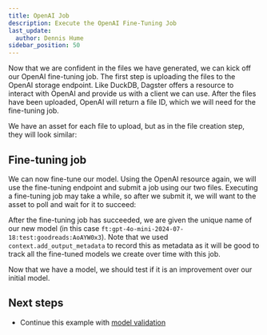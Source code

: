 ```yaml
---
title: OpenAI Job
description: Execute the OpenAI Fine-Tuning Job
last_update:
  author: Dennis Hume
sidebar_position: 50
---
```


Now that we are confident in the files we have generated, we can kick off our OpenAI fine-tuning job. The first step is uploading the files to the OpenAI storage endpoint. Like DuckDB, Dagster offers a resource to interact with OpenAI and provide us with a client we can use. After the files have been uploaded, OpenAI will return a file ID, which we will need for the fine-tuning job.

We have an asset for each file to upload, but as in the file creation step, they will look similar:

<CodeExample path="docs_projects/project_llm_fine_tune/project_llm_fine_tune/assets.py" language="python" startAfter="start_upload_file" endBefore="end_upload_file"/>

## Fine-tuning job

We can now fine-tune our model. Using the OpenAI resource again, we will use the fine-tuning endpoint and submit a job using our two files. Executing a fine-tuning job may take a while, so after we submit it, we will want to the asset to poll and wait for it to succeed:

<CodeExample path="docs_projects/project_llm_fine_tune/project_llm_fine_tune/assets.py" language="python" startAfter="start_fine_tuned_model" endBefore="end_fine_tuned_model"/>

After the fine-tuning job has succeeded, we are given the unique name of our new model (in this case `ft:gpt-4o-mini-2024-07-18:test:goodreads:AoAYW0x3`). Note that we used `context.add_output_metadata` to record this as metadata as it will be good to track all the fine-tuned models we create over time with this job.

Now that we have a model, we should test if it is an improvement over our initial model.

## Next steps

- Continue this example with [model validation](model-validation)